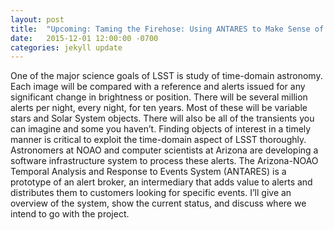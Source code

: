 ```yaml
---
layout: post
title:  "Upcoming: Taming the Firehose: Using ANTARES to Make Sense of the LSST Alert Stream (Tom Matheson)"
date:   2015-12-01 12:00:00 -0700
categories: jekyll update
---
```


One of the major science goals of LSST is study of time-domain astronomy.  Each image will be compared with a reference and alerts issued for any significant change in brightness or position.  There will be several million alerts per night, every night, for ten years.  Most of these will be variable stars and Solar System objects.  There will also be all of the transients you can imagine and some you haven’t.  Finding objects of interest in a timely manner is critical to exploit the time-domain aspect of LSST thoroughly.  Astronomers at NOAO and computer scientists at Arizona are developing a software infrastructure system to process these alerts.  The Arizona-NOAO Temporal Analysis and Response to Events System (ANTARES) is a prototype of an alert broker, an intermediary that adds value to alerts and distributes them to customers looking for specific events.  I’ll give an overview of the system, show the current status, and discuss where we intend to go with the project.

